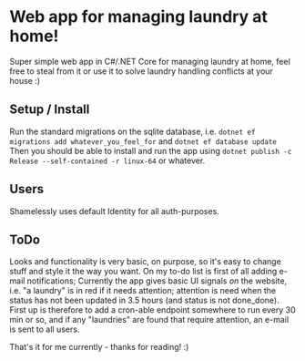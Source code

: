 # Web app for managing laundry at home!

Super simple web app in C#/.NET Core for managing laundry at home, feel free to steal from it or use it to solve laundry handling conflicts at your house :)

## Setup / Install
Run the standard migrations on the sqlite database, i.e. 
`dotnet ef migrations add whatever_you_feel_for`
and
`dotnet ef database update`
Then you should be able to install and run the app using 
`dotnet publish -c Release --self-contained -r linux-64` or whatever. 

## Users
Shamelessly uses default Identity for all auth-purposes.

## ToDo
Looks and functionality is very basic, on purpose, so it's easy to change stuff and style it the way you want.
On my to-do list is first of all adding e-mail notifications; Currently the app gives basic UI signals *on* the website, i.e. "a laundry" is in red if it needs attention; attention is need when the status has not been updated in 3.5 hours (and status is not done_done).
First up is therefore to add a cron-able endpoint somewhere to run every 30 min or so, and if any "laundries" are found that require attention, an e-mail is sent to all users.

That's it for me currently - thanks for reading! :)
